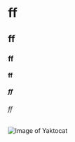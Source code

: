 # ff #
## ff ##
### ff ###
#### ff ####
##### ff #####
###### ff ######
![Image of Yaktocat](https://octodex.github.com/images/yaktocat.png)

